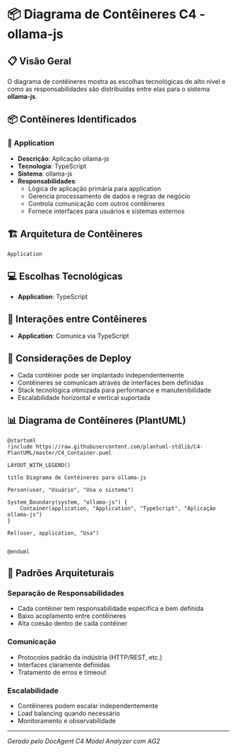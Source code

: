 # 📦 Diagrama de Contêineres C4 - ollama-js

## 📋 Visão Geral

O diagrama de contêineres mostra as escolhas tecnológicas de alto nível e como as responsabilidades são distribuídas entre elas para o sistema **ollama-js**.

## 📦 Contêineres Identificados

### 🔧 Application
- **Descrição**: Aplicação ollama-js
- **Tecnologia**: TypeScript
- **Sistema**: ollama-js
- **Responsabilidades**: 
  - Lógica de aplicação primária para application
  - Gerencia processamento de dados e regras de negócio
  - Controla comunicação com outros contêineres
  - Fornece interfaces para usuários e sistemas externos


## 🏗️ Arquitetura de Contêineres

```
Application
```

## 💻 Escolhas Tecnológicas

- **Application**: TypeScript

## 🔄 Interações entre Contêineres

- **Application**: Comunica via TypeScript

## 🚀 Considerações de Deploy

- Cada contêiner pode ser implantado independentemente
- Contêineres se comunicam através de interfaces bem definidas
- Stack tecnológica otimizada para performance e manutenibilidade
- Escalabilidade horizontal e vertical suportada

## 📊 Diagrama de Contêineres (PlantUML)

```plantuml
@startuml
!include https://raw.githubusercontent.com/plantuml-stdlib/C4-PlantUML/master/C4_Container.puml

LAYOUT_WITH_LEGEND()

title Diagrama de Contêineres para ollama-js

Person(user, "Usuário", "Usa o sistema")

System_Boundary(system, "ollama-js") {
    Container(application, "Application", "TypeScript", "Aplicação ollama-js")
}

Rel(user, application, "Usa")


@enduml
```

## 🎯 Padrões Arquiteturais

### Separação de Responsabilidades
- Cada contêiner tem responsabilidade específica e bem definida
- Baixo acoplamento entre contêineres
- Alta coesão dentro de cada contêiner

### Comunicação
- Protocolos padrão da indústria (HTTP/REST, etc.)
- Interfaces claramente definidas
- Tratamento de erros e timeout

### Escalabilidade
- Contêineres podem escalar independentemente
- Load balancing quando necessário
- Monitoramento e observabilidade

---
*Gerado pelo DocAgent C4 Model Analyzer com AG2*
